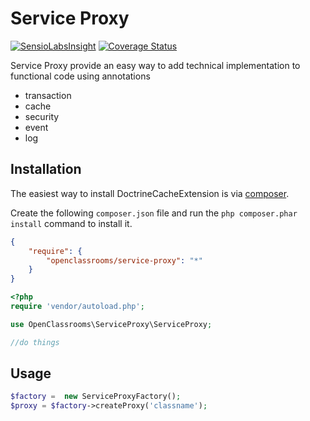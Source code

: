 # Service Proxy
[![SensioLabsInsight](https://insight.sensiolabs.com/projects/e0840e44-8f14-4620-96cf-76300727e808/mini.png)](https://insight.sensiolabs.com/projects/e0840e44-8f14-4620-96cf-76300727e808)
[![Coverage Status](https://coveralls.io/repos/OpenClassrooms/ServiceProxy/badge.svg?branch=master&service=github)](https://coveralls.io/github/OpenClassrooms/ServiceProxy?branch=master)

Service Proxy provide an easy way to add technical implementation to functional code using annotations
- transaction
- cache
- security
- event
- log

## Installation
The easiest way to install DoctrineCacheExtension is via [composer](http://getcomposer.org/).

Create the following `composer.json` file and run the `php composer.phar install` command to install it.

```json
{
    "require": {
        "openclassrooms/service-proxy": "*"
    }
}
```
```php
<?php
require 'vendor/autoload.php';

use OpenClassrooms\ServiceProxy\ServiceProxy;

//do things
```
<a name="install-nocomposer"/>

## Usage

``` php
$factory =  new ServiceProxyFactory();
$proxy = $factory->createProxy('classname');
```
